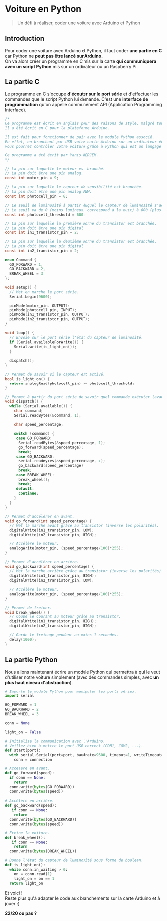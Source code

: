 # Voiture en Python
> Un défi à réaliser, coder une voiture avec Arduino et Python

## Introduction
Pour coder une voiture avec Arduino et Python, il faut coder **une partie en C** car Python ne **peut pas être lancé sur Arduino.**   
On va alors créer un programme en C mis sur la carte **qui communiquera avec un script Python** mis sur un ordinateur ou un Raspberry Pi.   

## La partie C
Le programme en C s'occupe **d'écouter sur le port série** et d'effectuer les commandes que le script Python lui demande. C'est une **interface de programmation** qu'on appelle communément API (Application Programming Interface).

```c
/*
Ce programme est écrit en anglais pour des raisons de style, malgré tout il est commenté en francais.
Il a été écrit en C pour la plateforme Arduino.

Il est fait pour fonctionner de pair avec le module Python associé.
En effet, en branchant par USB votre carte Arduino sur un ordinateur équipé de Python ou sur un Raspberry Pi,
vous pourrez contrôler votre voiture grâce à Python qui est un langage plus simple que le C, avec un plus grand niveau d'abstraction.

Ce programme a été écrit par Yanis HEDJEM.
*/

// La pin sur laquelle le moteur est branché.
// La pin doit être une pin analog.
const int motor_pin = 9;

// La pin sur laquelle le capteur de sensibilité est branchée.
// La pin doit être une pin analog PWM.
const int photocell_pin = 8;

// Le seuil de luminosité à partir duquel le capteur de luminosité s'active.
// Le seuil va de 0 (moins lumineux, correspond à la nuit) à 800 (plus lumineux, correspond à un flash).
const int photocell_threshold = 600;

// La pin sur laquelle la première borne du transistor est branchée.
// La pin doit être une pin digital.
const int in1_transistor_pin = 2;

// La pin sur laquelle la deuxième borne du transistor est branchée.
// La pin doit être une pin digital.
const int in2_transistor_pin = 2;

enum Command {
  GO_FORWARD = 1,
  GO_BACKWARD = 2,
  BREAK_WHEEL = 3
};

void setup() {
  // Met en marche le port série.
  Serial.begin(9600);

  pinMode(motor_pin, OUTPUT);
  pinMode(photocell_pin, INPUT);
  pinMode(in1_transistor_pin, OUTPUT);
  pinMode(in2_transistor_pin, OUTPUT);
}

void loop() {
  // Envoie sur le port série l'état du capteur de luminosité.
  if (Serial.availableForWrite()) {
    Serial.write(is_light_on());
  }
  
  dispatch();
}

// Permet de savoir si le capteur est activé.
bool is_light_on() {
  return analogRead(photocell_pin) >= photocell_threshold;
}

// Permet à partir du port série de savoir quel commande exécuter (avancer, freiner, reculer, ...).
void dispatch() {
  while (Serial.available()) {
    char command;
    Serial.readBytes(&command, 1);

    char speed_percentage;

    switch (command) {
     case GO_FORWARD: 
      Serial.readBytes(&speed_percentage, 1);
      go_forward(speed_percentage);
      break;
     case GO_BACKWARD:
      Serial.readBytes(&speed_percentage, 1);
      go_backward(speed_percentage);
      break;
     case BREAK_WHEEL:
      break_wheel();
      break;
     default:
      continue;
    }
  }
}

// Permet d'accélèrer en avant.
void go_forward(int speed_percentage) {
  // Met la marche avant grâce au transistor (inverse les polarités).
  digitalWrite(in1_transistor_pin, LOW);
  digitalWrite(in2_transistor_pin, HIGH);

  // Accélère le moteur.
  analogWrite(motor_pin, (speed_percentage/100)*255);
}

// Permet d'accélèrer en arrière.
void go_backward(int speed_percentage) {
  // Met la marche arrière grâce au transistor (inverse les polarités).
  digitalWrite(in1_transistor_pin, HIGH);
  digitalWrite(in2_transistor_pin, LOW);

  // Accélère le moteur.
  analogWrite(motor_pin, (speed_percentage/100)*255);
}

// Permet de freiner.
void break_wheel() {
  // Coupe le courant au moteur grâce au transistor.
  digitalWrite(in1_transistor_pin, HIGH);
  digitalWrite(in2_transistor_pin, HIGH);

  // Garde le freinage pendant au moins 1 secondes.
  delay(1000);
}

```

## La partie Python
Nous allons maintenant écrire un module Python qui permettra à qui le veut d'utiliser notre voiture simplement (avec des commandes simples, avec **un plus haut niveau d'abstraction**).

```python
# Importe le module Python pour manipuler les ports séries.
import serial

GO_FORWARD = 1
GO_BACKWARD = 2
BREAK_WHEEL = 3

conn = None

light_on = False

# Initialise la communication avec l'Arduino.
# Veillez bien à mettre le port USB correct (COM1, COM2, ...).
def start(port):
  with serial.Serial(port=port, baudrate=9600, timeout=1, writeTimeout=1) as connection:
    conn = connection

# Accélère en avant.
def go_forward(speed):
  if conn == None:
    return 
  conn.write(bytes(GO_FORWARD))
  conn.write(bytes(speed))
  
# Accélère en arrière.
def go_backward(speed):
   if conn == None:
    return 
  conn.write(bytes(GO_BACKWARD))
  conn.write(bytes(speed))

# Freine la voiture.
def break_wheel():
   if conn == None:
    return 
  conn.write(bytes(BREAK_WHEEL))

# Donne l'état du capteur de luminosité sous forme de boolean.
def is_light_on():
  while conn.in_waiting > 0:
    on = conn.read(1)
    light_on = on == 1
  return light_on
```

Et voici !   
Reste plus qu'à adapter le code aux branchements sur la carte Arduino et à jouer :)   

**22/20 ou pas ?**   
